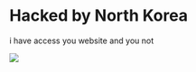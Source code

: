 # Hacked by North Korea

i have access you website and you not

![](https://upload.wikimedia.org/wikipedia/commons/1/12/Animated-Flag-North-Korea.gif)

